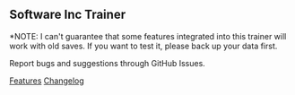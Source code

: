 ## Software Inc Trainer

*NOTE: I can't guarantee that some features integrated into this trainer will work with old saves. If you want to test it, please back up your data first.

Report bugs and suggestions through GitHub Issues.

[Features](FEATURES.md)
[Changelog](CHANGELOG.md)
